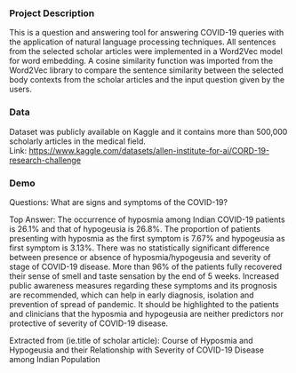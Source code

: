 ### Project Description
This is a question and answering tool for answering COVID-19 queries with the application of natural language processing techniques. All sentences from the selected scholar articles were implemented in a Word2Vec model for word embedding. 
A cosine similarity function was imported from the Word2Vec library to compare the sentence similarity between the selected body contexts from the scholar articles and the input question given by the users.

### Data
Dataset was publicly available on Kaggle and it contains more than 500,000 scholarly articles in the medical field. <br>
Link: https://www.kaggle.com/datasets/allen-institute-for-ai/CORD-19-research-challenge

### Demo

Questions: What are signs and symptoms of the COVID-19?

Top Answer: 
The occurrence of hyposmia among Indian COVID-19 patients is 26.1% and that of hypogeusia is 26.8%. The proportion of
patients presenting with hyposmia as the first symptom is 7.67% and hypogeusia as first symptom is 3.13%. There was no
statistically significant difference between presence or absence of hyposmia/hypogeusia and severity of stage of COVID-19
disease. More than 96% of the patients fully recovered their sense of smell and taste sensation by the end of 5 weeks.
Increased public awareness measures regarding these symptoms and its prognosis are recommended, which can help in
early diagnosis, isolation and prevention of spread of pandemic. It should be highlighted to the patients and clinicians that
the hyposmia and hypogeusia are neither predictors nor protective of severity of COVID-19 disease.

Extracted from (ie.title of scholar article):
Course of Hyposmia and Hypogeusia and their Relationship with Severity of COVID-19 Disease among Indian Population

